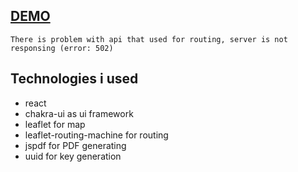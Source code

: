 ## [DEMO](https://mtctxd.github.io/maps-test-task/)
`There is problem with api that used for routing, server is not responsing (error: 502)`

## Technologies i used
- react
- chakra-ui as ui framework
- leaflet for map
- leaflet-routing-machine for routing
- jspdf for PDF generating
- uuid for key generation

